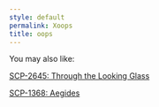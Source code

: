 ```yaml
---
style: default
permalink: Xoops
title: oops
---
```

You may also like:

[SCP-2645: Through the Looking Glass](http://scp-wiki.net/scp-2645)

[SCP-1368: Aegides](http://scp-wiki.net/scp-1368)
